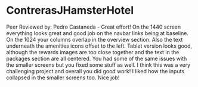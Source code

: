 # ContrerasJHamsterHotel
Peer Reviewed by: Pedro Castaneda - Great effort! On the 1440 screen everything looks great and good job on the navbar links being at baseline. On the 1024 your columns overlap in the overview section. Also the text underneath the amenities icons offset to the left. Tablet version looks good, although the rewards images are too close together and the text in the packages section are all centered. You had some of the same issues with the smaller screens but you fixed some stuff as well. I think this was a very challenging project and overall you did good work! I liked how the inputs collapsed in the smaller screens too. Nice job!
